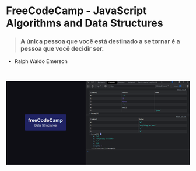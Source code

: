 <div align="start">

# FreeCodeCamp - JavaScript Algorithms and Data Structures

> ### A única pessoa que você está destinado a se tornar é a pessoa que você decidir ser.

- Ralph Waldo Emerson

</div>  <br />

<div align="center">

![FreeCodeCamp](/img/printing.png)

</div>
